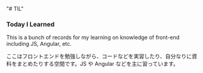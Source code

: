 "# TIL"

### Today I Learned

This is a bunch of records for my learning on knowledge of front-end including JS, Angular, etc.

ここはフロントエンドを勉強しながら、コードなどを実習したり、自分なりに資料をまとめたりする空間です。JS や Angular などを主に習っています。

